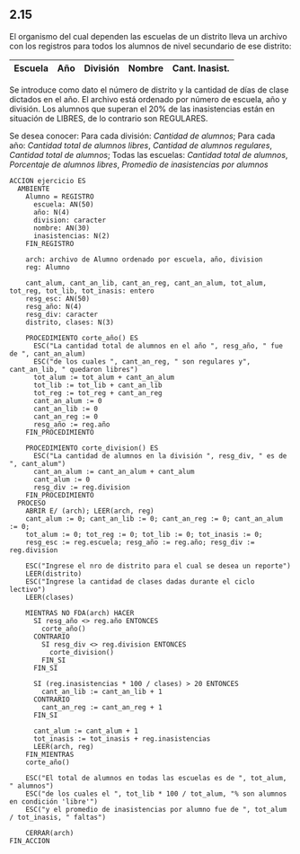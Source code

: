 ## 2.15
El organismo del cual dependen las escuelas de un distrito lleva un archivo con los registros para todos los
alumnos de nivel secundario de ese distrito:

| **Escuela** | **Año** | **División** | Nombre | Cant. Inasist. |
|-------------|---------|--------------|--------|----------------|

Se introduce como dato el número de distrito y la cantidad de días de clase dictados en el año.
El archivo está ordenado por número de escuela, año y división.
Los alumnos que superan el 20% de las inasistencias están en situación de LIBRES, de lo contrario son REGULARES.

Se desea conocer:
Para cada división: _Cantidad de alumnos_;
Para cada año:  _Cantidad total de alumnos libres_, _Cantidad de alumnos regulares_, _Cantidad total de alumnos_;
Todas las escuelas: _Cantidad total de alumnos_, _Porcentaje de alumnos libres_, _Promedio de inasistencias por alumnos_

```
ACCION ejercicio ES
  AMBIENTE
    Alumno = REGISTRO
      escuela: AN(50)
      año: N(4)
      division: caracter
      nombre: AN(30)
      inasistencias: N(2)
    FIN_REGISTRO

    arch: archivo de Alumno ordenado por escuela, año, division
    reg: Alumno

    cant_alum, cant_an_lib, cant_an_reg, cant_an_alum, tot_alum, tot_reg, tot_lib, tot_inasis: entero
    resg_esc: AN(50)
    resg_año: N(4)
    resg_div: caracter
    distrito, clases: N(3)

    PROCEDIMIENTO corte_año() ES
      ESC("La cantidad total de alumnos en el año ", resg_año, " fue de ", cant_an_alum)
      ESC("de los cuales ", cant_an_reg, " son regulares y", cant_an_lib, " quedaron libres")
      tot_alum := tot_alum + cant_an_alum
      tot_lib := tot_lib + cant_an_lib
      tot_reg := tot_reg + cant_an_reg
      cant_an_alum := 0
      cant_an_lib := 0
      cant_an_reg := 0
      resg_año := reg.año
    FIN_PROCEDIMIENTO

    PROCEDIMIENTO corte_division() ES
      ESC("La cantidad de alumnos en la división ", resg_div, " es de ", cant_alum")
      cant_an_alum := cant_an_alum + cant_alum
      cant_alum := 0
      resg_div := reg.division
    FIN_PROCEDIMIENTO
  PROCESO
    ABRIR E/ (arch); LEER(arch, reg)
    cant_alum := 0; cant_an_lib := 0; cant_an_reg := 0; cant_an_alum := 0;
    tot_alum := 0; tot_reg := 0; tot_lib := 0; tot_inasis := 0;
    resg_esc := reg.escuela; resg_año := reg.año; resg_div := reg.division

    ESC("Ingrese el nro de distrito para el cual se desea un reporte")
    LEER(distrito)
    ESC("Ingrese la cantidad de clases dadas durante el ciclo lectivo")
    LEER(clases)

    MIENTRAS NO FDA(arch) HACER
      SI resg_año <> reg.año ENTONCES
        corte_año()
      CONTRARIO
        SI resg_div <> reg.division ENTONCES
          corte_division()
        FIN_SI
      FIN_SI

      SI (reg.inasistencias * 100 / clases) > 20 ENTONCES
        cant_an_lib := cant_an_lib + 1
      CONTRARIO
        cant_an_reg := cant_an_reg + 1
      FIN_SI

      cant_alum := cant_alum + 1
      tot_inasis := tot_inasis + reg.inasistencias
      LEER(arch, reg)
    FIN_MIENTRAS
    corte_año()

    ESC("El total de alumnos en todas las escuelas es de ", tot_alum, " alumnos")
    ESC("de los cuales el ", tot_lib * 100 / tot_alum, "% son alumnos en condición 'libre'")
    ESC("y el promedio de inasistencias por alumno fue de ", tot_alum / tot_inasis, " faltas")

    CERRAR(arch)
FIN_ACCION
```
